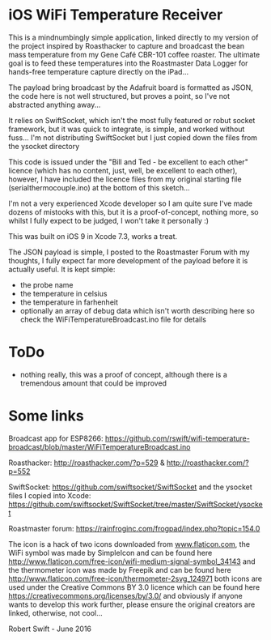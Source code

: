# iOS WiFi Temperature Receiver

This is a mindnumbingly simple application, linked directly to my version of the project inspired by Roasthacker to capture and broadcast the bean mass temperature from my 
Gene Café CBR-101 coffee roaster. The ultimate goal is to feed these temperatures into the Roastmaster Data Logger for hands-free temperature capture directly on the iPad...

The payload bring broadcast by the Adafruit board is formatted as JSON, the code here is not well structured, but proves a point, so I've not abstracted anything away...

It relies on SwiftSocket, which isn't the most fully featured or robut socket framework, but it was quick to integrate, is simple, and worked without fuss... I'm not distributing SwiftSocket but I just copied down the files from the ysocket directory

This code is issued under the "Bill and Ted - be excellent to each other" licence (which has no content, just, well, be excellent to each other), however, I have included the licence files from my original starting file (serialthermocouple.ino) at the bottom of this sketch...

I'm not a very experienced Xcode developer so I am quite sure I've made dozens of mistooks with this, but it is a proof-of-concept, nothing more, so whilst I fully expect to be judged, I won't take it personally :)

This was built on iOS 9 in Xcode 7.3, works a treat.

The JSON payload is simple, I posted to the Roastmaster Forum with my thoughts, I fully expect far more development of the payload before it is actually useful. It is kept simple:
- the probe name
- the temperature in celsius
- the temperature in farhenheit
- optionally an array of debug data which isn't worth describing here so check the WiFiTemperatureBroadcast.ino file for details

# ToDo
- nothing really, this was a proof of concept, although there is a tremendous amount that could be improved

# Some links
Broadcast app for ESP8266: https://github.com/rswift/wifi-temperature-broadcast/blob/master/WiFiTemperatureBroadcast.ino

Roasthacker: http://roasthacker.com/?p=529 & http://roasthacker.com/?p=552

SwiftSocket: https://github.com/swiftsocket/SwiftSocket and the ysocket files I copied into Xcode: https://github.com/swiftsocket/SwiftSocket/tree/master/SwiftSocket/ysocket

Roastmaster forum: https://rainfroginc.com/frogpad/index.php?topic=154.0

The icon is a hack of two icons downloaded from www.flaticon.com, the WiFi symbol was made by SimpleIcon and can be found here http://www.flaticon.com/free-icon/wifi-medium-signal-symbol_34143 and the thermometer icon was made by Freepik and can be found here http://www.flaticon.com/free-icon/thermometer-2svg_124971 both icons are used under the Creative Commons BY 3.0 licence which can be found here https://creativecommons.org/licenses/by/3.0/ and obviously if anyone wants to develop this work further, please ensure the original creators are linked, otherwise, not cool...

Robert Swift - June 2016
